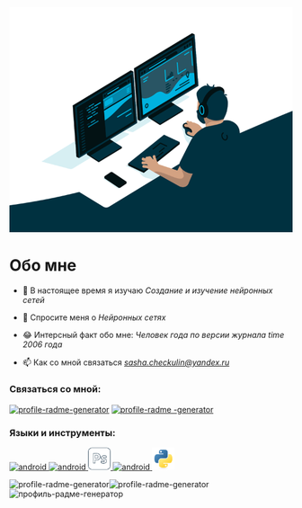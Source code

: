 <div id="header" align="center">
  <img src="https://github.com/AlexChek51/AlexChek51/blob/main/code.gif" width="900"height=400/>
</div>

# Обо мне

- 🌱 В настоящее время я изучаю *Создание и изучение нейронных сетей*

- 💬 Спросите меня о *Нейронных сетях*

- 😂 Интерсный факт обо мне: *Человек года по версии журнала time 2006 года*

- 📫 Как со мной связаться *sasha.checkulin@yandex.ru*

<h3 align="left">Связаться со мной:</h3> <p align="left"> <a href="https: //github.com/AlexChek51" target="blank"><img align="center" src=https://raw.githubusercontent.com/rahuldkjain/github-profile-readme-generator/master/src/images/icons /Social/github.svg alt="profile-radme-generator" height="30" width="40" /></a> <a href="https://discord.gg/marcus9503" target="blank "><img align="center" src=https://raw.githubusercontent.com/rahuldkjain/github-profile-readme-generator/master/src/images/icons/Social/discord.svg alt="profile-radme -generator" height="30" width="40" /></a> </p>

<h3 align="left">Языки и инструменты:</h3> <p align="left"> <a href =https://www.blender.org/ target="_blank" rel="noreferrer"> <img src=https://download.blender.org/branding/community/blender_community_badge_white.svg alt="android" width= "40" height="40"/> </a> <a href=https://www.linux.org/ target="_blank" rel="noreferrer"> <img src=https://raw.githubusercontent .com/devicons/devicon/master/icons/linux/linux-original.svg alt="android" width="40" height="40"/> </a> <a href=https://www.photoshop .com/en target="_blank" rel="noreferrer"> <img src=https://raw.githubusercontent.com/devicons/devicon/master/icons/photoshop/photoshop-line.svg alt="android" ширина ="40" height="40"/> </a> <a href=https://www.postgresql.org target="_blank" rel="noreferrer"> <img src=https://raw.githubusercontent .com/devicons/devicon/master/icons/postgresql/postgresql-original-wordmark.svg alt="android" width="40" height="40"/> </a> <a href=https://www .питон.org target="_blank" rel="noreferrer"> <img src=https://raw.githubusercontent.com/devicons/devicon/master/icons/python/python-original.svg alt="android" width="40 " height="40"/> </a> </p>



<img align="left" height="auto" width={300} src="https://github-readme-stats.vercel.app/ api?username=AlexChek51&show_icons=true&theme=dark&locale=en&hide_border=false" alt="profile-radme-generator" />



<img align="left" height="auto" width={300} src="https://github -readme-streak-stats.herokuapp.com/?user=AlexChek51&theme=dark&mode=weekly&hide_border=false&locale=en" alt="profile-radme-generator" />



<img align="left" height="auto" width={300} src="https://github-readme-stats.vercel.app/api/top-langs/?username=AlexChek51&theme=dark&hide_border=false" alt ="профиль-радме-генератор" />


